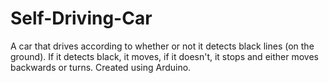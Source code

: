 # Self-Driving-Car

A car that drives according to whether or not it detects black lines (on the ground). If it detects black, it moves, if it doesn't, it stops and either moves backwards or turns.
Created using Arduino.
